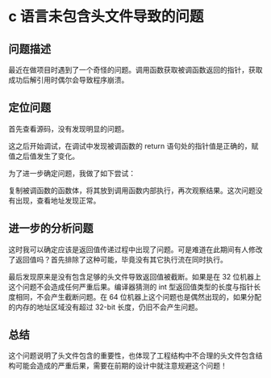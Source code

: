 # c 语言未包含头文件导致的问题
## 问题描述

最近在做项目时遇到了一个奇怪的问题。调用函数获取被调函数返回的指针，获取成功后解引用时偶尔会导致程序崩溃。

## 定位问题
首先查看源码，没有发现明显的问题。

这之后开始调试，在调试中发现被调函数的 return 语句处的指针值是正确的，赋值之后值发生了变化。

为了进一步确定问题，我做了如下尝试：

复制被调函数的函数体，将其放到调用函数内部执行，再次观察结果。这次问题没有出现，查看地址发现正常。

## 进一步的分析问题
这时我可以确定应该是返回值传递过程中出现了问题。可是难道在此期间有人修改了返回值吗？首先排除了这种可能，毕竟没有其它执行流在同时执行。

最后发现原来是没有包含足够的头文件导致返回值被截断。如果是在 32 位机器上这个问题不会造成任何严重后果。编译器猜测的 int 型返回值类型的长度与指针长度相同，不会产生截断问题。在 64 位机器上这个问题也是偶然出现的，如果分配的内存的地址区域没有超过 32-bit 长度，仍旧不会产生问题。

## 总结
这个问题说明了头文件包含的重要性，也体现了工程结构中不合理的头文件包含结构可能会造成的严重后果，需要在前期的设计中就注意规避这个问题！


